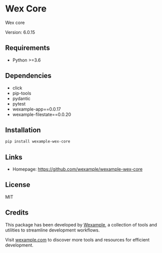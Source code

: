 # Wex Core

Wex core

Version: 6.0.15

## Requirements

- Python >=3.6

## Dependencies

- click
- pip-tools
- pydantic
- pytest
- wexample-app==0.0.17
- wexample-filestate==0.0.20

## Installation

```bash
pip install wexample-wex-core
```

## Links

- Homepage: https://github.com/wexample/wexample-wex-core

## License

MIT
## Credits

This package has been developed by [Wexample](https://wexample.com), a collection of tools and utilities to streamline development workflows.

Visit [wexample.com](https://wexample.com) to discover more tools and resources for efficient development.
